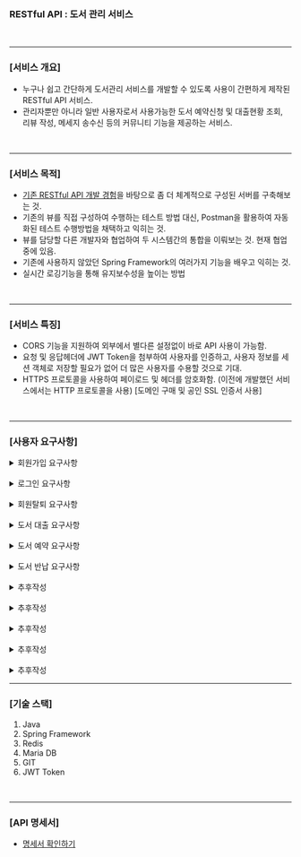 ### RESTful API : 도서 관리 서비스

<br>

<hr>

### [서비스 개요]
* 누구나 쉽고 간단하게 도서관리 서비스를 개발할 수 있도록 사용이 간편하게 제작된 RESTful API 서비스.
* 관리자뿐만 아니라 일반 사용자로서 사용가능한 도서 예약신청 및 대출현황 조회, 리뷰 작성, 메세지 송수신 등의 커뮤니티 기능을 제공하는 서비스.

<br>

<hr>

### [서비스 목적]
* [기존 RESTful API 개발 경험](https://github.com/Blanc-et-noir/RestAPI)을 바탕으로 좀 더 체계적으로 구성된 서버를 구축해보는 것.
* 기존의 뷰를 직접 구성하여 수행하는 테스트 방법 대신, Postman을 활용하여 자동화된 테스트 수행방법을 채택하고 익히는 것.
* 뷰를 담당할 다른 개발자와 협업하여 두 시스템간의 통합을 이뤄보는 것. 현재 협업중에 있음.
* 기존에 사용하지 않았던 Spring Framework의 여러가지 기능을 배우고 익히는 것.
* 실시간 로깅기능을 통해 유지보수성을 높이는 방법 
<br>

<hr>

### [서비스 특징]
* CORS 기능을 지원하여 외부에서 별다른 설정없이 바로 API 사용이 가능함.
* 요청 및 응답헤더에 JWT Token을 첨부하여 사용자를 인증하고, 사용자 정보를 세션 객체로 저장할 필요가 없어 더 많은 사용자를 수용할 것으로 기대.
* HTTPS 프로토콜을 사용하여 페이로드 및 헤더를 암호화함. (이전에 개발했던 서비스에서는 HTTP 프로토콜을 사용) [도메인 구매 및 공인 SSL 인증서 사용]

<br>

<hr>

### [사용자 요구사항]
   
<details>
<summary>회원가입 요구사항</summary>

<br>

* **[기능]** 사용자는 회원가입시 아이디, 비밀번호, 이름, 전화번호, 비밀번호 찾기 질문, 비밀번호 찾기 질문 답을 제공해야함.
* **[기능]** 회원가입시 기본 10마일리지 제공.

<br>

* **[비기능]** 비밀번호, 비밀번호 찾기 질문에 대한 답과 같은 민감한 정보 전송시 RSA2048 암호화 사용, 복호화 키는 Redis에 저장. [임시 보류]
* **[비기능]** 또한 민감한 정보는 SHA512 및 SALT를 활용하여 단방향 암호화하여 DB에 저장.

</details>

<br>

<details>
<summary>로그인 요구사항</summary>

<br>

* **[기능]** 사용자는 회원가입시 아이디, 비밀번호, 이름, 전화번호, 비밀번호 찾기 질문, 비밀번호 찾기 질문 답을 제공해야함.
* **[기능]** 로그인시 하루에 한 번만 마일리지 1점을 부여함.

<br>

* **[비기능]** SHA512 및 SALT로 해싱하여 인증에 성공하면 액세스, 리프레쉬 토큰 반환.
* **[비기능]** 액세스 토큰의 기한은 1시간, 리프레쉬 토큰의 기한은 14일.

</details>

<br>

<details>
<summary>회원탈퇴 요구사항</summary>

<br>

* **[기능]** 사용자는 언제든지 회원탈퇴 가능. 단, 현재 대출중인 도서가 없어야함.
* **[기능]** 메세지, 리뷰 등은 탈퇴한 회원이 작성한 것으로 취급함.

</details>

<br>

<details>
<summary>도서 대출 요구사항</summary>

<br>

* **[기능]** 한 사람당 최대 동시에 3권 대여 가능
* **[기능]** 대출기한은 2주, 기한연장은 최대 2번 가능.
* **[기능]** 도서의 재고에 비해 대출을 예약한 사람이 많으면 대출 기한 연장은 불가능.
* **[기능]** 연체로 인해 대출이 불가할 경우, 1일당 3마일리지를 소모하여 대출가능시각을 앞당길 수 있음.

</details>

<br>

<details>
<summary>도서 예약 요구사항</summary>

<br>

* **[기능]** 한 사람당 최대 3권 도서 예약 가능. 연체로 인해 대출이 불가능할 경우에는 예약불가.
* **[기능]** 하나의 책당 최대 5명 예약 가능.
* **[기능]** 예약된 책이 반납되면, 예약한 사람중 가장 먼저 예약한 사람에게 대출 우선권이 부여됨.
* **[기능]** 대출을 예약한 시점을 기준으로 7일이내에 예약이 자동으로 사라짐.

</details>

<br>

<details>
<summary>도서 반납 요구사항</summary>

<br>

* **[기능]** 반납시 연체한 일수만큼 도서대출 가능 날짜가 뒤로 미뤄짐.
* **[기능]** 현재 대출 가능한 시각과 반납날짜중 더 최신의 날짜 + 연체일수로 계산함.
* **[기능]** 도서 연체시 연체일수당 마일리지 3점을 감소시킴.
* **[기능]** 7일 이상 대출한 도서 정상반납시에 마일리지 2점을 부여함.

</details>

<br>

<details>
<summary>추후작성</summary>

<br>

* **[기능]** 추후작성

</details>

<br>

<details>
<summary>추후작성</summary>

<br>

* **[기능]** 추후작성

</details>

<br>

<details>
<summary>추후작성</summary>

<br>

* **[기능]** 추후작성

</details>

<br>

<details>
<summary>추후작성</summary>

<br>

* **[기능]** 추후작성

</details>

<br>

<details>
<summary>추후작성</summary>

<br>

* **[기능]** 추후작성

</details>
<hr>

### [기술 스택]
1. Java
2. Spring Framework
3. Redis
4. Maria DB
5. GIT
6. JWT Token

<br>

<hr>

### [API 명세서]
* [명세서 확인하기](https://documenter.getpostman.com/view/21751638/UzJETzE2)
